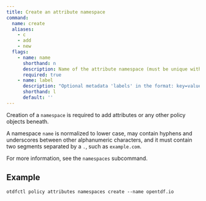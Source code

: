 ```yaml
---
title: Create an attribute namespace
command:
  name: create
  aliases:
    - c
    - add
    - new
  flags:
    - name: name
      shorthand: n
      description: Name of the attribute namespace (must be unique within Policy)
      required: true
    - name: label
      description: "Optional metadata 'labels' in the format: key=value"
      shorthand: l
      default: ''
---
```


Creation of a `namespace` is required to add attributes or any other policy objects beneath.

A namespace `name` is normalized to lower case, may contain hyphens and underscores between other alphanumeric characters, and it
must contain two segments separated by a `.`, such as `example.com`.

For more information, see the `namespaces` subcommand.

## Example

```shell
otdfctl policy attributes namespaces create --name opentdf.io
```

